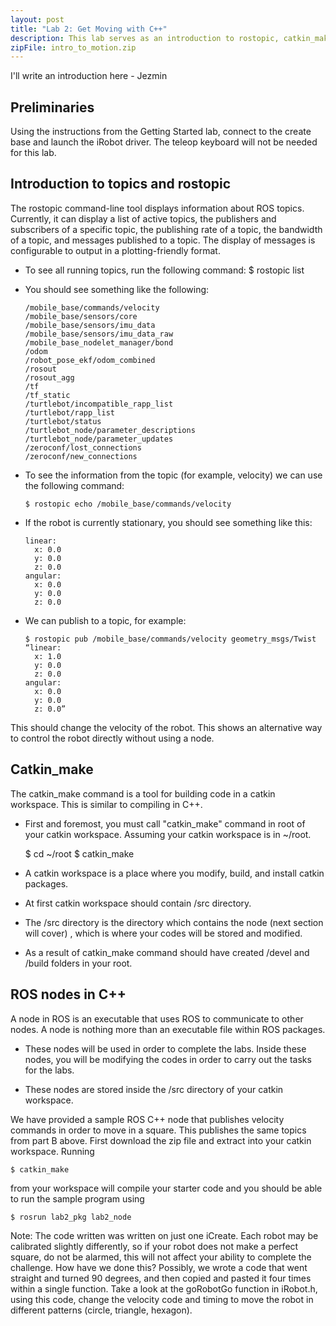 ```yaml
---
layout: post
title: "Lab 2: Get Moving with C++"
description: This lab serves as an introduction to rostopic, catkin_make, ROS nodes, and a simple polygon trace motion.
zipFile: intro_to_motion.zip
---
```


I'll write an introduction here - Jezmin

Preliminaries
--------------

Using the instructions from the Getting Started lab, connect to the create base and launch the iRobot driver. The teleop keyboard will not be needed for this lab.

Introduction to topics and rostopic
-----------------

The rostopic command-line tool displays information about ROS topics. Currently, it can display a list of active topics, the publishers and subscribers of a specific topic, the publishing rate of a topic, the bandwidth of a topic, and messages published to a topic. The display of messages is configurable to output in a plotting-friendly format. 

* To see all running topics, run the following command:
    $ rostopic list

* You should see something like the following:


      /mobile_base/commands/velocity
      /mobile_base/sensors/core
      /mobile_base/sensors/imu_data
      /mobile_base/sensors/imu_data_raw
      /mobile_base_nodelet_manager/bond
      /odom
      /robot_pose_ekf/odom_combined
      /rosout
      /rosout_agg
      /tf
      /tf_static
      /turtlebot/incompatible_rapp_list
      /turtlebot/rapp_list
      /turtlebot/status
      /turtlebot_node/parameter_descriptions
      /turtlebot_node/parameter_updates
      /zeroconf/lost_connections
      /zeroconf/new_connections

* To see the information from the topic (for example, velocity) we can use the 
  following command:

      $ rostopic echo /mobile_base/commands/velocity

* If the robot is currently stationary, you should see something like this:

      linear:
        x: 0.0
        y: 0.0
        z: 0.0
      angular:
        x: 0.0
        y: 0.0
        z: 0.0

* We can publish to a topic, for example:

      $ rostopic pub /mobile_base/commands/velocity geometry_msgs/Twist “linear:
        x: 1.0
        y: 0.0
        z: 0.0
      angular:
        x: 0.0
        y: 0.0
        z: 0.0”
        
This should change the velocity of the robot. This shows an alternative way to 
  control the robot directly without using a node.

Catkin_make
-----------------

The catkin_make command is a tool for building code in a catkin workspace. This is
similar to compiling in C++.

  * First and foremost, you must call "catkin_make" command in root of your catkin workspace.
Assuming your catkin workspace is in ~/root.

    $ cd ~/root
    $ catkin_make

  * A catkin workspace is a place where you modify, build, and install catkin packages.

  * At first catkin workspace should contain /src directory.

  * The /src directory is the directory which contains the node (next section will cover)
  , which is where your codes will be stored and modified.

  * As a result of catkin_make command should have created /devel and /build folders in your root.


ROS nodes in C++
-----------------

A node in ROS is an executable that uses ROS to communicate to other nodes. A node
is nothing more than an executable file within ROS packages.

  * These nodes will be used in order to complete the labs. Inside these nodes, you
  will be modifying the codes in order to carry out the tasks for the labs.

  * These nodes are stored inside the /src directory of your catkin workspace.

We have provided a sample ROS C++ node that publishes velocity commands in order
 to move in a square. This publishes the same topics from part B above. First 
 download the zip file and extract into your catkin workspace. Running 

    $ catkin_make 

 from your workspace will compile your starter code and you should be able to run
 the sample program using 

    $ rosrun lab2_pkg lab2_node

 Note: The code written was written on just one iCreate. Each robot may be calibrated slightly
 differently, so if your robot does not make a perfect square, do not be alarmed,
 this will not affect your ability to complete the challenge. How have we done this? 
 Possibly, we wrote a code that went straight and turned 90 degrees, and then copied 
 and pasted it four times within a single function. Take a look at the goRobotGo 
 function in iRobot.h, using this code, change the velocity code and timing to 
 move the robot in different patterns (circle, triangle, hexagon). 
